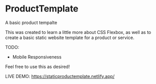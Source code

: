 # ProductTemplate
A basic product tempalte

This was created to learn a little more about CSS Flexbox, as well as to create a basic static website template for a product or service.

TODO:
- Mobile Responsiveness

Feel free to use this as desired!

LIVE DEMO: https://staticproductemplate.netlify.app/
